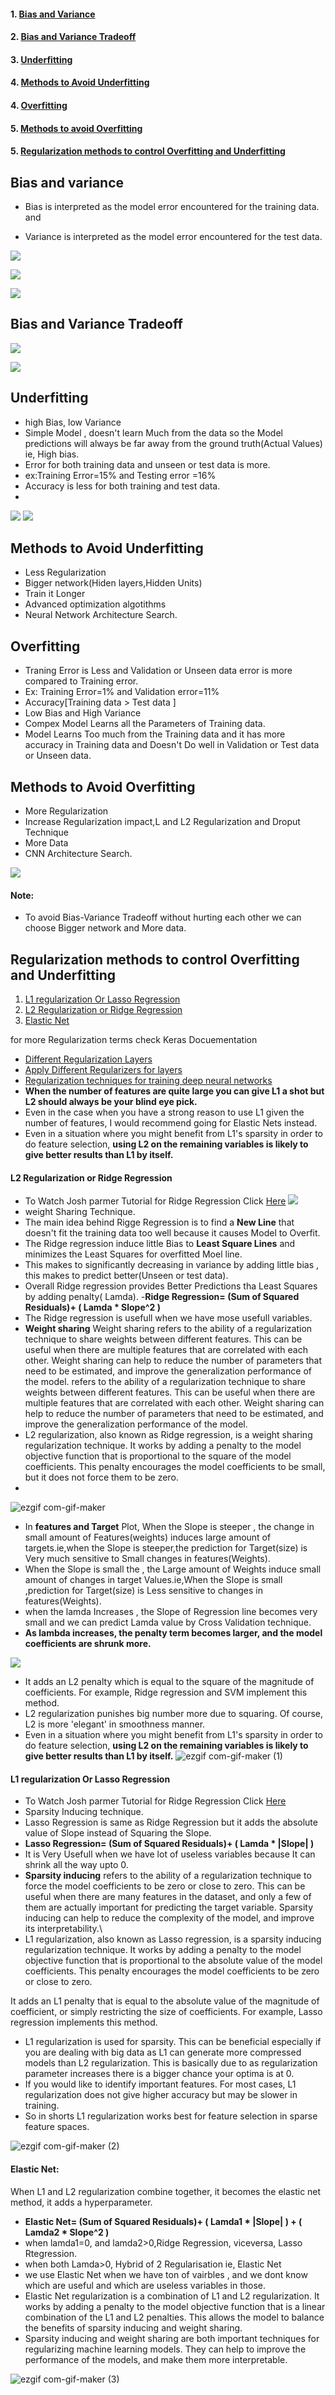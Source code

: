 #### 1. [Bias and Variance](#bias-and-variance)  
#### 2. [Bias and Variance Tradeoff](#bias-and-variance-tradeoff)
#### 3. [Underfitting](#underfitting)
#### 4. [Methods to Avoid Underfitting](#methods-to-avoid-underfitting)
#### 4. [Overfitting ](#overfitting)
#### 5. [Methods to avoid Overfitting](#methods-to-avoid-overfitting)
#### 5. [Regularization methods to control Overfitting and Underfitting](#regularization-methods-to-control-overfitting-and-underfitting)




## Bias and variance
- Bias is interpreted as the model error encountered for the training data. and 

- Variance is interpreted as the model error encountered for the test data.

![](https://miro.medium.com/v2/resize:fit:468/0*KMjuIi52_tgtdgnl.png)



![](https://www.embedded.com/wp-content/uploads/media-1307131-ibm-fairnessai.png)

![](https://static.javatpoint.com/tutorial/machine-learning/images/bias-and-variance-in-machine-learning.png)

## Bias and Variance Tradeoff

![](https://miro.medium.com/v2/resize:fit:1400/1*8nIJ2w5nRrdJQuLhtZ4L7g.png)

![](https://media.geeksforgeeks.org/wp-content/uploads/20200107023418/1_oO0KYF7Z84nePqfsJ9E0WQ.png)

## Underfitting
  - high Bias, low Variance
  - Simple Model , doesn't learn Much from the data so the Model predictions will always be far away from the ground truth(Actual Values) ie, High bias.
  - Error for both training data and unseen or test data is more.
  - ex:Training Error=15% and Testing error =16%
  - Accuracy is less for both training and test data.
  - 
![](https://miro.medium.com/v2/resize:fit:1396/1*lARssDbZVTvk4S-Dk1g-eA.png)
![](https://miro.medium.com/v2/resize:fit:1400/1*9DtauyXaQFAOi31Pp1XQUg.png)

## Methods to Avoid Underfitting
  - Less Regularization
  - Bigger network(Hiden layers,Hidden Units)
  - Train it Longer
  - Advanced optimization algotithms
  - Neural Network Architecture Search.

## Overfitting 
  - Traning Error is Less and Validation or Unseen data error is more compared to Training error. 
  - Ex: Training Error=1% and Validation error=11%
  - Accuracy[Training data > Test data ]
  - Low Bias and High Variance
  - Compex Model Learns all the Parameters of Training data.
  - Model Learns Too much from the Training data and it has more accuracy in Training data and Doesn't Do well in Validation or Test data or Unseen data.

## Methods to Avoid Overfitting
  - More Regularization
  - Increase Regularization impact,L and L2 Regularization and Droput Technique 
  - More Data
  - CNN Architecture Search.

![](https://miro.medium.com/v2/resize:fit:1400/1*9DtauyXaQFAOi31Pp1XQUg.png)

#### **Note**:
-  To avoid Bias-Variance Tradeoff without hurting each other we can choose Bigger network and More data.



## Regularization methods to control Overfitting and Underfitting
1. [L1 regularization Or Lasso Regression](#l1-regularization-or-lasso-regression)
2. [L2 Regularization or Ridge Regression](#l2-regularization-or-ridge-regression)
3. [Elastic Net](#elastic-net)

for more Regularization terms check Keras Docuementation
  - [Different Regularization Layers](https://keras.io/api/layers/regularization_layers/)
  - [Apply Different Regularizers for layers ](https://keras.io/api/layers/regularizers/)
  - [Regularization techniques for training deep neural networks](https://theaisummer.com/regularization/)
  - **When the number of features are quite large you can give L1 a shot but L2 should always be your blind eye pick.**
  - Even in the case when you have a strong reason to use L1 given the number of features, I would recommend going for Elastic Nets instead. 
  - Even in a situation where you might benefit from L1's sparsity in order to do feature selection, **using L2 on the remaining variables is likely to give better results than L1 by itself.**




#### L2 Regularization or Ridge Regression
  - To Watch Josh parmer Tutorial for Ridge Regression Click [Here](https://www.youtube.com/watch?v=Q81RR3yKn30&t=911s)
![](https://www.andreaperlato.com/img/ridge.png)
  - weight Sharing Technique.
  - The main idea behind Rigge Regression is to find a **New Line** that doesn't fit the training data too well because it causes Model to Overfit.
  - The Ridge regression induce little Bias to **Least Square Lines** and minimizes the Least  Squares for overfitted Moel line.
  - This makes to significantly decreasing in variance by adding little bias , this makes to predict better(Unseen or test data).
  - Overall Ridge regression provides Better Predictions tha Least Squares by adding penalty( Lamda). 
  -**Ridge Regression= (Sum of Squared Residuals)+ ( Lamda * Slope^2 )**
  - The Ridge regression is usefull when we have mose usefull variables.
  - **Weight sharing** Weight sharing refers to the ability of a regularization technique to share weights between different features. This can be useful when there are multiple features that are correlated with each other. Weight sharing can help to reduce the number of parameters that need to be estimated, and improve the generalization performance of the model. refers to the ability of a regularization technique to share weights between different features. This can be useful when there are multiple features that are correlated with each other. Weight sharing can help to reduce the number of parameters that need to be estimated, and improve the generalization performance of the model.
  - L2 regularization, also known as Ridge regression, is a weight sharing regularization technique. It works by adding a penalty to the model objective function that is proportional to the square of the model coefficients. This penalty encourages the model coefficients to be small, but it does not force them to be zero.
  - 
![ezgif com-gif-maker](https://github.com/chethanhn29/Personal-Collection-of-Resources-to-learn/assets/110838853/aa5540ce-b71f-485f-95ad-084fff53c8e7)

  - In **features and Target** Plot, When the Slope is steeper , the change in small amount of Features(weights) induces large amount of targets.ie,when the Slope is steeper,the prediction for Target(size) is Very much sensitive to Small changes in features(Weights).
  - When the Slope is small the , the Large amount of Weights induce small amount of changes in target Values.ie,When the Slope is small ,prediction for Target(size) is Less sensitive to  changes in features(Weights).
  - when the lamda Increases , the Slope of Regression line becomes very small and we can predict Lamda value by Cross Validation technique.
  - **As lambda increases, the penalty term becomes larger, and the model coefficients are shrunk more.**

![](https://algotech.netlify.com/img/ridge-lasso/ridge_lasso_ffff5.png)
  - It adds an L2 penalty which is equal to the square of the magnitude of coefficients. For example, Ridge regression and SVM implement this method.
  - L2 regularization punishes big number more due to squaring. Of course, L2 is more 'elegant' in smoothness manner.
  - Even in a situation where you might benefit from L1's sparsity in order to do feature selection, **using L2 on the remaining variables is likely to give better results than L1 by itself.**
![ezgif com-gif-maker (1)](https://github.com/chethanhn29/Personal-Collection-of-Resources-to-learn/assets/110838853/be2dae9d-0d60-43b1-bc86-2e98040f9d47)


#### L1 regularization Or Lasso Regression
  - To Watch Josh parmer Tutorial for Ridge Regression Click [Here](https://www.youtube.com/watch?v=NGf0voTMlcs)
  - Sparsity Inducing technique.
  - Lasso Regression is same as Ridge Regression but it adds the absolute value of Slope instead of Squaring the Slope.
  -  **Lasso Regression= (Sum of Squared Residuals)+ ( Lamda * |Slope| )**
  - It is Very Usefull when we have lot of useless variables because It can shrink all the way upto 0.
  - **Sparsity inducing** refers to the ability of a regularization technique to force the model coefficients to be zero or close to zero. This can be useful when there are many features in the dataset, and only a few of them are actually important for predicting the target variable. Sparsity inducing can help to reduce the complexity of the model, and improve its interpretability.\
  -  L1 regularization, also known as Lasso regression, is a sparsity inducing regularization technique. It works by adding a penalty to the model objective function that is proportional to the absolute value of the model coefficients. This penalty encourages the model coefficients to be zero or close to zero.

It adds an L1 penalty that is equal to the absolute value of the magnitude of coefficient, or simply restricting the size of coefficients. For example, Lasso regression implements this method. 
  - L1 regularization is used for sparsity. This can be beneficial especially if you are dealing with big data as L1 can generate more compressed models than L2 regularization. This is basically due to as regularization parameter increases there is a bigger chance your optima is at 0.
  - If you would like to identify important features. For most cases, L1 regularization does not give higher accuracy but may be slower in training.
  - So in shorts L1 regularization works best for feature selection in sparse feature spaces.

![ezgif com-gif-maker (2)](https://github.com/chethanhn29/Personal-Collection-of-Resources-to-learn/assets/110838853/7f5435c3-4790-4c5c-97c9-affa1dcda107)



#### Elastic Net: 
When L1 and L2 regularization combine together, it becomes the elastic net method, it adds a hyperparameter.
  - **Elastic Net= (Sum of Squared Residuals)+ ( Lamda1 * |Slope| ) + ( Lamda2 * Slope^2 )**  
  -  when lamda1=0, and lamda2>0,Ridge Regression, viceversa, Lasso Rtegression.
  -  when both Lamda>0, Hybrid of 2 Regularisation ie, Elastic Net
  -  we use Elastic Net when we have ton of vairbles , and we dont know which are useful and which are useless variables in those.
  -  Elastic Net regularization is a combination of L1 and L2 regularization. It works by adding a penalty to the model objective function that is a linear combination of the L1 and L2 penalties. This allows the model to balance the benefits of sparsity inducing and weight sharing.
  -  Sparsity inducing and weight sharing are both important techniques for regularizing machine learning models. They can help to improve the performance of the models, and make them more interpretable.
  
![ezgif com-gif-maker (3)](https://github.com/chethanhn29/Personal-Collection-of-Resources-to-learn/assets/110838853/a95a5659-5b08-4c87-af5a-9082b9c66bb3)

